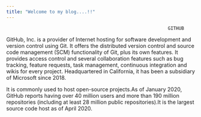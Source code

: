 ```yaml
---
title: "Welcome to my blog....!!"
---
```

                                                                GITHUB
GitHub, Inc. is a provider of Internet hosting for software development and version control using Git. It offers the distributed version control and source code management (SCM) functionality of Git, plus its own features. It provides access control and several collaboration features such as bug tracking, feature requests, task management, continuous integration and wikis for every project. Headquartered in California, it has been a subsidiary of Microsoft since 2018.

It is commonly used to host open-source projects.As of January 2020, GitHub reports having over 40 million users and more than 190 million repositories (including at least 28 million public repositories).It is the largest source code host as of April 2020.
